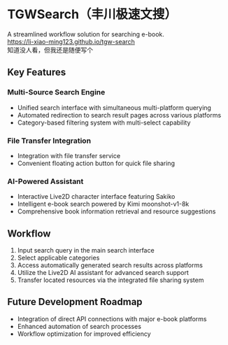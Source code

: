 # TGWSearch（丰川极速文搜）

A streamlined workflow solution for searching e-book. \
https://li-xiao-ming123.github.io/tgw-search \
知道没人看，但我还是随便写个

## Key Features

### Multi-Source Search Engine
- Unified search interface with simultaneous multi-platform querying
- Automated redirection to search result pages across various platforms
- Category-based filtering system with multi-select capability

### File Transfer Integration
- Integration with file transfer service
- Convenient floating action button for quick file sharing

### AI-Powered Assistant
- Interactive Live2D character interface featuring Sakiko
- Intelligent e-book search powered by Kimi moonshot-v1-8k
- Comprehensive book information retrieval and resource suggestions

## Workflow

1. Input search query in the main search interface
2. Select applicable categories
3. Access automatically generated search results across platforms
4. Utilize the Live2D AI assistant for advanced search support
5. Transfer located resources via the integrated file sharing system

## Future Development Roadmap

- Integration of direct API connections with major e-book platforms
- Enhanced automation of search processes
- Workflow optimization for improved efficiency
